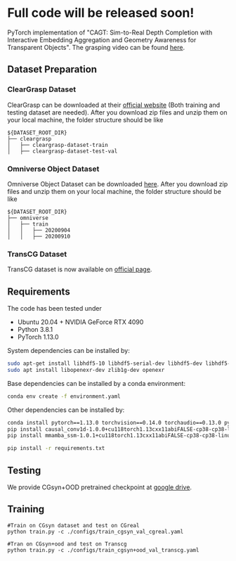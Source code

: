 # Full code will be released soon!

PyTorch implementation of "CAGT: Sim-to-Real Depth Completion with Interactive Embedding Aggregation and Geometry Awareness for Transparent Objects". The grasping video can be found [here](https://youtu.be/jyhZQPdEabQ).

## Dataset Preparation
### ClearGrasp Dataset
ClearGrasp can be downloaded at their [official website](https://sites.google.com/view/cleargrasp/data) (Both training and testing dataset are needed). After you download zip files and unzip them on your local machine, the folder structure should be like
```
${DATASET_ROOT_DIR}
├── cleargrasp
│   ├── cleargrasp-dataset-train
│   ├── cleargrasp-dataset-test-val
```
### Omniverse Object Dataset
Omniverse Object Dataset can be downloaded [here](https://drive.google.com/drive/folders/1wCB1vZ1F3up5FY5qPjhcfSfgXpAtn31H?usp=sharing). After you download zip files and unzip them on your local machine, the folder structure should be like
```
${DATASET_ROOT_DIR}
├── omniverse
│   ├── train
│   │	├── 20200904
│   │	├── 20200910
```
### TransCG Dataset
TransCG dataset is now available on [official page](https://graspnet.net/transcg). 

## Requirements
The code has been tested under

- Ubuntu 20.04 + NVIDIA GeForce RTX 4090
- Python 3.8.1
- PyTorch 1.13.0

System dependencies can be installed by:

```bash
sudo apt-get install libhdf5-10 libhdf5-serial-dev libhdf5-dev libhdf5-cpp-11
sudo apt install libopenexr-dev zlib1g-dev openexr
```

Base dependencies can be installed by a conda environment:

```bash
conda env create -f environment.yaml
```

Other dependencies can be installed by:

```bash
conda install pytorch==1.13.0 torchvision==0.14.0 torchaudio==0.13.0 pytorch-cuda=11.7 -c pytorch -c nvidia
pip install causal_conv1d-1.0.0+cu118torch1.13cxx11abiFALSE-cp38-cp38-linux_x86_64.whl (This can be downloaded [here](https://github.com/Dao-AILab/causal-conv1d/releases/tag/v1.0.0).)
pip install mmamba_ssm-1.0.1+cu118torch1.13cxx11abiFALSE-cp38-cp38-linux_x86_64.whl (This can be downloaded [here](https://github.com/state-spaces/mamba/releases/tag/v1.0.1).)
```

```bash
pip install -r requirements.txt
```

## Testing
We provide CGsyn+OOD pretrained checkpoint at [google drive](https://drive.google.com/file/d/1LpLP0cFohM_a9mP8Uxyqi1lMm43XcqIp/view?usp=sharing).

## Training

```
#Train on CGsyn dataset and test on CGreal
python train.py -c ./configs/train_cgsyn_val_cgreal.yaml

#Tran on CGsyn+ood and test on Transcg
python train.py -c ./configs/train_cgsyn+ood_val_transcg.yaml
```

